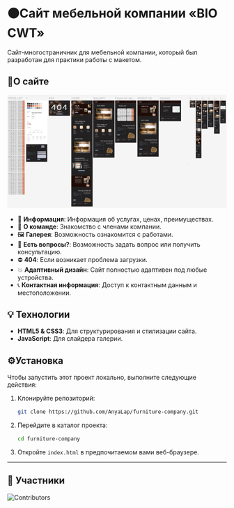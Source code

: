 # 🟤Сайт мебельной компании «BIO CWT»

Сайт-многостраничник для мебельной компании, который был разработан для практики работы с макетом.

## 📖О сайте

<img src="./assets/images/screen.png" />

- 🌳 **Информация**: Информация об услугах, ценах, преимуществах.
- 👫 **О команде**: Знакомство с членами компании.
- 🖼 **Галерея**: Возможность ознакомится с работами.
- 📝 **Есть вопросы?**: Возможность задать вопрос или получить консультацию.
- ⛔️ **404**: Если возникает проблема загрузки.
- 💥 **Адаптивный дизайн**: Сайт полностью адаптивен под любые устройства.
- 📞 **Контактная информация**: Доступ к контактным данным и местоположении.

## 💡 Технологии

-   **HTML5 & CSS3**: Для структурирования и стилизации сайта.
-   **JavaScript**: Для слайдера галерии.

## ⚙️Установка

Чтобы запустить этот проект локально, выполните следующие действия:

1. Клонируйте репозиторий:

    ```bash
    git clone https://github.com/AnyaLap/furniture-company.git
    ```

2. Перейдите в каталог проекта:

    ```bash
    cd furniture-company
    ```

3. Откройте `index.html` в предпочитаемом вами веб-браузере.

---

## 👥 Участники

![Contributors](https://contrib.rocks/image?repo=AnyaLap/furniture-company)

